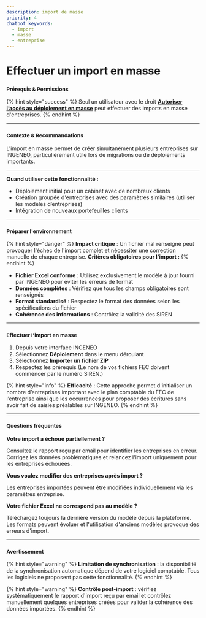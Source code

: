 ```yaml
---
description: import de masse  
priority: 4
chatbot_keywords:
  - import
  - masse
  - entreprise
---
```


# Effectuer un import en masse

### <sup>**Prérequis & Permissions**</sup>

{% hint style="success" %}
Seul un utilisateur avec le droit [**Autoriser l’accès au déploiement en masse**](detail-des-droits.md) peut effectuer des imports en masse d'entreprises.
{% endhint %}

***

### <sup>**Contexte & Recommandations**</sup>

L'import en masse permet de créer simultanément plusieurs entreprises sur INGENEO, particulièrement utile lors de migrations ou de déploiements importants.

***

**Quand utiliser cette fonctionnalité :**

* Déploiement initial pour un cabinet avec de nombreux clients
* Création groupée d'entreprises avec des paramètres similaires (utiliser les modèles d’entreprises)
* Intégration de nouveaux portefeuilles clients

***

### <sup>**Préparer l'environnement**</sup>

{% hint style="danger" %}
**Impact critique** : Un fichier mal renseigné peut provoquer l'échec de l'import complet et nécessiter une correction manuelle de chaque entreprise. **Critères obligatoires pour l'import :**
{% endhint %}

* **Fichier Excel conforme** : Utilisez exclusivement le modèle à jour fourni par INGENEO pour éviter les erreurs de format
* **Données complètes** : Vérifiez que tous les champs obligatoires sont renseignés
* **Format standardisé** : Respectez le format des données selon les spécifications du fichier
* **Cohérence des informations** : Contrôlez la validité des SIREN

***

### <sup>**Effectuer l'import en masse**</sup>

1. Depuis votre interface INGENEO
2. Sélectionnez **Déploiement** dans le menu déroulant
3. Sélectionnez **Importer un fichier ZIP**
4. Respectez les prérequis (Le nom de vos fichiers FEC doivent commencer par le numéro SIREN.)

{% hint style="info" %}
**Efficacité** : Cette approche permet d'initialiser un nombre d’entreprises important avec le plan comptable du FEC de l’entreprise ainsi que les occurrences pour proposer des écritures sans avoir fait de saisies préalables sur INGENEO.
{% endhint %}

***

### <sup>**Questions fréquentes**</sup>

**Votre import a échoué partiellement ?**

Consultez le rapport reçu par email pour identifier les entreprises en erreur. Corrigez les données problématiques et relancez l'import uniquement pour les entreprises échouées.

**Vous voulez modifier des entreprises après import ?**

Les entreprises importées peuvent être modifiées individuellement via les paramètres entreprise.

**Votre fichier Excel ne correspond pas au modèle ?**

Téléchargez toujours la dernière version du modèle depuis la plateforme. Les formats peuvent évoluer et l'utilisation d'anciens modèles provoque des erreurs d'import.

***

### <sup>**Avertissement**</sup>

{% hint style="warning" %}
**Limitation de synchronisation** : la disponibilité de la synchronisation automatique dépend de votre logiciel comptable. Tous les logiciels ne proposent pas cette fonctionnalité.
{% endhint %}

{% hint style="warning" %}
**Contrôle post-import** : vérifiez systématiquement le rapport d'import reçu par email et contrôlez manuellement quelques entreprises créées pour valider la cohérence des données importées.
{% endhint %}
